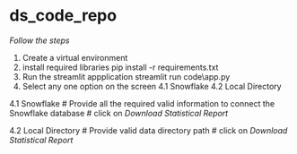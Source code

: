 # ds_code_repo
*Follow the steps*
1. Create a virtual environment
2. install required libraries
    pip install -r requirements.txt
3. Run the streamlit appplication
    streamlit run code\app.py
4. Select any one option on the screen
    4.1 Snowflake
    4.2 Local Directory

4.1 Snowflake
    # Provide all the required valid information to connect the Snowflake database
    # click on *Download Statistical Report*


4.2 Local Directory
    # Provide valid data directory path
    # click on *Download Statistical Report*